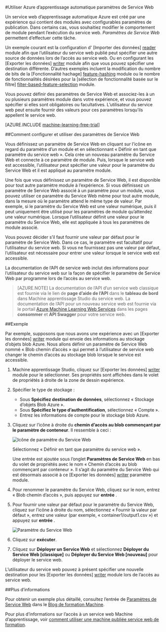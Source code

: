 <properties 
    pageTitle="Utiliser Azure d’apprentissage automatique paramètres de Service Web | Microsoft Azure" 
    description="Comment utiliser les paramètres de Service Web Azure Machine apprentissage pour modifier le comportement de votre modèle lorsque vous accédez au service web." 
    services="machine-learning" 
    documentationCenter="" 
    authors="raymondlaghaeian" 
    manager="jhubbard" 
    editor="cgronlun"/>

<tags 
    ms.service="machine-learning" 
    ms.workload="data-services" 
    ms.tgt_pltfrm="na" 
    ms.devlang="na" 
    ms.topic="article" 
    ms.date="10/10/2016" 
    ms.author="raymondl;garye"/>

#<a name="use-azure-machine-learning-web-service-parameters"></a>Utiliser Azure d’apprentissage automatique paramètres de Service Web

Un service web d’apprentissage automatique Azure est créé par une expérience qui contient des modules avec configurables paramètres de publication. Dans certains cas, vous souhaitiez modifier le comportement de module pendant l’exécution du service web. *Paramètres de Service Web* permettent d’effectuer cette tâche. 

Un exemple courant est la configuration d' [Importer des données] [ reader] module afin que l’utilisateur du service web publié peut spécifier une autre source de données lors de l’accès au service web. Ou en configurant les [Exporter les données] [ writer] module afin que vous pouvez spécifier une destination différente. D’autres exemples incluent la modification du nombre de bits de la [Fonctionnalité hachage] [ feature-hashing] module ou le nombre de fonctionnalités désirées pour la [sélection de fonctionnalité basée sur le filtre] [ filter-based-feature-selection] module. 

Vous pouvez définir des paramètres de Service Web et associez-les à un ou plusieurs paramètres module dans votre expérience, et vous pouvez spécifier si elles sont obligatoires ou facultatives. L’utilisateur du service web peut ensuite fournir des valeurs pour ces paramètres lorsqu’ils appellent le service web. 

[AZURE.INCLUDE [machine-learning-free-trial](../../includes/machine-learning-free-trial.md)]


##<a name="how-to-set-and-use-web-service-parameters"></a>Comment configurer et utiliser des paramètres de Service Web

Vous définissez un paramètre de Service Web en cliquant sur l’icône en regard du paramètre d’un module et en sélectionnant « Définir en tant que paramètre du service web ». Cela crée un nouveau paramètre du Service Web et connecte à ce paramètre de module. Puis, lorsque le service web est accessible, l’utilisateur peut spécifier une valeur pour le paramètre du Service Web et il est appliqué au paramètre module.

Une fois que vous définissez un paramètre de Service Web, il est disponible pour tout autre paramètre module à l’expérience. Si vous définissez un paramètre de Service Web associé à un paramètre pour un module, vous pouvez utiliser ce paramètre du Service Web même pour tout autre module, dans la mesure où le paramètre attend le même type de valeur. Par exemple, si le paramètre du Service Web est une valeur numérique, puis il peut uniquement être utilisé pour les paramètres de module qu’attendez une valeur numérique. Lorsque l’utilisateur définit une valeur pour le paramètre du Service Web, elle est appliquée à tous les paramètres de module associé.

Vous pouvez décider s’il faut fournir une valeur par défaut pour le paramètre de Service Web. Dans ce cas, le paramètre est facultatif pour l’utilisateur du service web. Si vous ne fournissez pas une valeur par défaut, l’utilisateur est nécessaire pour entrer une valeur lorsque le service web est accessible.

La documentation de l’API de service web inclut des informations pour l’utilisateur du service web sur la façon de spécifier le paramètre de Service Web par programme lors de l’accès au service web.

>[AZURE.NOTE] La documentation de l’API d’un service web classique est fournie via le lien de **page d’aide de l’API** dans le **tableau de bord** dans Machine apprentissage Studio du service web. La documentation de l’API pour un nouveau service web est fournie via le portail [Azure Machine Learning Web Services](https://services.azureml.net/Quickstart) dans les pages **consommer** et **API Swagger** pour votre service web.


##<a name="example"></a>Exemple

Par exemple, supposons que nous avons une expérience avec un [Exporter les données] [ writer] module qui envoie des informations au stockage d’objets blob Azure. Nous allons définir un paramètre de Service Web nommé « Blob chemin d’accès » qui permet à l’utilisateur de service web changer le chemin d’accès au stockage blob lorsque le service est accessible.

1.  Machine apprentissage Studio, cliquez sur [Exporter les données] [ writer] module pour le sélectionner. Ses propriétés sont affichées dans le volet de propriétés à droite de la zone de dessin expérience.

2.  Spécifier le type de stockage :

    - Sous **Spécifiez destination de données**, sélectionnez « Stockage d’objets Blob Azure ».
    - Sous **Spécifiez le type d’authentification**, sélectionnez « Compte ».
    - Entrez les informations de compte pour le stockage blob Azure. 
    <p />

3.  Cliquez sur l’icône à droite du **chemin d’accès au blob commençant par le paramètre de conteneur**. Il ressemble à ceci :

    ![Icône de paramètre du Service Web][icon]

    Sélectionnez « Définir en tant que paramètre du service web ».

    Une entrée est ajoutée sous l’onglet **Paramètres de Service Web** en bas du volet de propriétés avec le nom « Chemin d’accès au blob commençant par conteneur ». Il s’agit du paramètre du Service Web qui est désormais associé à ce [Exporter les données] [ writer] paramètre module.

4.  Pour renommer le paramètre du Service Web, cliquez sur le nom, entrez « Blob chemin d’accès », puis appuyez sur **entrée** . 
 
5.  Pour fournir une valeur par défaut pour le paramètre du Service Web, cliquez sur l’icône à droite du nom, sélectionnez « Fournir la valeur par défaut », entrez une valeur (par exemple, « container1/output1.csv ») et appuyez sur **entrée** .

    ![Paramètre du Service Web][parameter]

6.  Cliquez sur **exécuter**. 

7.  Cliquez sur **Déployer un Service Web** et sélectionnez **Déployer du Service Web [classique]** ou **Déployer du Service Web [nouveau]** pour déployer le service web.

L’utilisateur du service web pouvez à présent spécifier une nouvelle destination pour les [Exporter les données] [ writer] module lors de l’accès au service web.

##<a name="more-information"></a>Plus d’informations

Pour obtenir un exemple plus détaillé, consultez l’entrée de [Paramètres de Service Web](http://blogs.technet.com/b/machinelearning/archive/2014/11/25/azureml-web-service-parameters.aspx) dans le [Blog de formation Machine](http://blogs.technet.com/b/machinelearning/archive/2014/11/25/azureml-web-service-parameters.aspx).

Pour plus d’informations sur l’accès à un service web Machine d’apprentissage, voir [comment utiliser une machine publiée service web de formation](machine-learning-consume-web-services.md).



<!-- Images -->
[icon]: ./media/machine-learning-web-service-parameters/icon.png
[parameter]: ./media/machine-learning-web-service-parameters/parameter.png


<!-- Module References -->
[feature-hashing]: https://msdn.microsoft.com/library/azure/c9a82660-2d9c-411d-8122-4d9e0b3ce92a/
[filter-based-feature-selection]: https://msdn.microsoft.com/library/azure/918b356b-045c-412b-aa12-94a1d2dad90f/
[reader]: https://msdn.microsoft.com/library/azure/4e1b0fe6-aded-4b3f-a36f-39b8862b9004/
[writer]: https://msdn.microsoft.com/library/azure/7a391181-b6a7-4ad4-b82d-e419c0d6522c/
 
